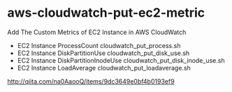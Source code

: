 # aws-cloudwatch-put-ec2-metric
Add The Custom Metrics of EC2 Instance in AWS CloudWatch

  - EC2 Instance ProcessCount           cloudwatch_put_process.sh
  - EC2 Instance DiskPartitionUse       cloudwatch_put_disk_use.sh
  - EC2 Instance DiskPartitionInodeUse  cloudwatch_put_disk_inode_use.sh
  - EC2 Instance LoadAverage            cloudwatch_put_loadaverage.sh

http://qiita.com/na0AaooQ/items/9dc3649e0bf4b0193ef9
